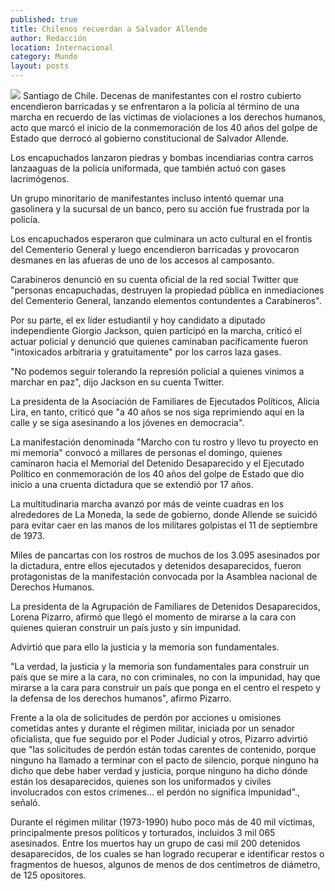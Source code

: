 ```yaml
---
published: true
title: Chilenos recuerdan a Salvador Allende
author: Redacción
location: Internacional
category: Mundo
layout: posts
---
```


![](http://i.imgur.com/usZx0gXm.jpg)
Santiago de Chile. Decenas de manifestantes con el rostro cubierto encendieron barricadas y se enfrentaron a la policía al término de una marcha en recuerdo de las víctimas de violaciones a los derechos humanos, acto que marcó el inicio de la conmemoración de los 40 años del golpe de Estado que derrocó al gobierno constitucional de Salvador Allende.

Los encapuchados lanzaron piedras y bombas incendiarias contra carros lanzaaguas de la policía uniformada, que también actuó con gases lacrimógenos.

Un grupo minoritario de manifestantes incluso intentó quemar una gasolinera y la sucursal de un banco, pero su acción fue frustrada por la policía.

Los encapuchados esperaron que culminara un acto cultural en el frontis del Cementerio General y luego encendieron barricadas y provocaron desmanes en las afueras de uno de los accesos al camposanto.

Carabineros denunció en su cuenta oficial de la red social Twitter que "personas encapuchadas, destruyen la propiedad pública en inmediaciones del Cementerio General, lanzando elementos contundentes a Carabineros".

Por su parte, el ex líder estudiantil y hoy candidato a diputado independiente Giorgio Jackson, quien participó en la marcha, criticó el actuar policial y denunció que quienes caminaban pacíficamente fueron "intoxicados arbitraria y gratuitamente" por los carros laza gases.

"No podemos seguir tolerando la represión policial a quienes vinimos a marchar en paz", dijo Jackson en su cuenta Twitter.

La presidenta de la Asociación de Familiares de Ejecutados Políticos, Alicia Lira, en tanto, criticó que "a 40 años se nos siga reprimiendo aquí en la calle y se siga asesinando a los jóvenes en democracia".

La manifestación denominada "Marcho con tu rostro y llevo tu proyecto en mi memoria" convocó a millares de personas el domingo, quienes caminaron hacia el Memorial del Detenido Desaparecido y el Ejecutado Político en conmemoración de los 40 años del golpe de Estado que dio inicio a una cruenta dictadura que se extendió por 17 años.

La multitudinaria marcha avanzó por más de veinte cuadras en los alrededores de La Moneda, la sede de gobierno, donde Allende se suicidó para evitar caer en las manos de los militares golpistas el 11 de septiembre de 1973.

Miles de pancartas con los rostros de muchos de los 3.095 asesinados por la dictadura, entre ellos ejecutados y detenidos desaparecidos, fueron protagonistas de la manifestación convocada por la Asamblea nacional de Derechos Humanos.

La presidenta de la Agrupación de Familiares de Detenidos Desaparecidos, Lorena Pizarro, afirmó que llegó el momento de mirarse a la cara con quienes quieran construir un país justo y sin impunidad.

Advirtió que para ello la justicia y la memoria son fundamentales.

"La verdad, la justicia y la memoria son fundamentales para construir un país que se mire a la cara, no con criminales, no con la impunidad, hay que mirarse a la cara para construir un país que ponga en el centro el respeto y la defensa de los derechos humanos", afirmo Pizarro.

Frente a la ola de solicitudes de perdón por acciones u omisiones cometidas antes y durante el régimen militar, iniciada por un senador oficialista, que fue seguido por el Poder Judicial y otros, Pizarro advirtió que "las solicitudes de perdón están todas carentes de contenido, porque ninguno ha llamado a terminar con el pacto de silencio, porque ninguno ha dicho que debe haber verdad y justicia, porque ninguno ha dicho dónde están los desaparecidos, quienes son los uniformados y civiles involucrados con estos crímenes... el perdón no significa impunidad"., señaló.

Durante el régimen militar (1973-1990) hubo poco más de 40 mil víctimas, principalmente presos políticos y torturados, incluidos 3 mil 065 asesinados. Entre los muertos hay un grupo de casi mil 200 detenidos desaparecidos, de los cuales se han logrado recuperar e identificar restos o fragmentos de huesos, algunos de menos de dos centímetros de diámetro, de 125 opositores.

